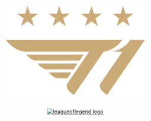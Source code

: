 <div align="center">
  <img src="image/footer_logo.png" alt="t1 우승"/>
</div>

<br>
<br>

<div>
  <div align="center">
  <a href="https://xii1071.github.io/T1-project-/"><img src="https://img.shields.io/badge/T1 스토리보기-C28F2C?logo=leagueoflegends&logoColor=white&style=for-the-badge" height="40" alt="leagueoflegend logo"/></a>
  </div>
</div>
  
